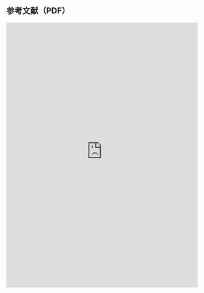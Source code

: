 <html lang="ja">
<head>
    <meta charset="UTF-8">
    <title>PDFの埋め込み表示</title>
    <style>
        #iframeBlock{
            height: 100%;
        /* iframeのサイズ調整 */
        .iframeBody{
            height: 100%;
        iframe {
            border: none; /* 枠線を非表示に */
            width: 100%;
            height: 700px;
        }
        }
            }
    </style>
</head>
<body>

<h2>参考文献（PDF）</h2>

<!-- PDFファイルの埋め込み表示 -->
<div id="iframeBlock">
    <div class="iframeBody">
    <iframe src="https://deeplearning-on-graphs.github.io/References.pdf"></iframe>
    </div>
</div>

</body>
</html>

